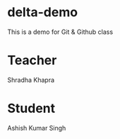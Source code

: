 # delta-demo
This is a demo for Git & Github class

# Teacher
Shradha Khapra

# Student 
Ashish Kumar Singh